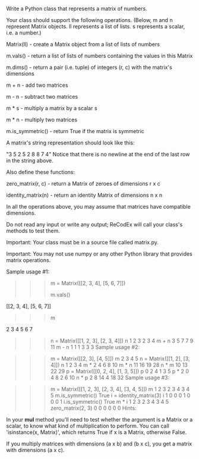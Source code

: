 Write a Python class that represents a matrix of numbers.

Your class should support the following operations. (Below, m and n represent Matrix objects. ll represents a list of lists. s represents a scalar, i.e. a number.)

Matrix(ll) - create a Matrix object from a list of lists of numbers

m.vals() - return a list of lists of numbers containing the values in this Matrix

m.dims() - return a pair (i.e. tuple) of integers (r, c) with the matrix's dimensions

m + n - add two matrices

m - n - subtract two matrices

m * s - multiply a matrix by a scalar s

m * n - multiply two matrices

m.is_symmetric() - return True if the matrix is symmetric

A matrix's string representation should look like this:

"3 5 2
5 2 8
8 7 4"
Notice that there is no newline at the end of the last row in the string above.

Also define these functions:

zero_matrix(r, c) - return a Matrix of zeroes of dimensions r x c

identity_matrix(n) - return an identity Matrix of dimensions n x n

In all the operations above, you may assume that matrices have compatible dimensions.

Do not read any input or write any output; ReCodEx will call your class's methods to test them.

Important: Your class must be in a source file called matrix.py.

Important: You may not use numpy or any other Python library that provides matrix operations.

Sample usage #1:

>>> m = Matrix([[2, 3, 4], [5, 6, 7]])
>>> 
>>> m.vals()
>>> 
[[2, 3, 4], [5, 6, 7]]

>>> m
>>> 
2 3 4
5 6 7
>>> n = Matrix([[1, 2, 3], [2, 3, 4]])
>>> n
1 2 3
2 3 4
>>> m + n
3 5 7
7 9 11
>>> m - n
1 1 1
3 3 3
Sample usage #2:

>>> m = Matrix([[2, 3], [4, 5]])
>>> m
2 3
4 5
>>> n = Matrix([[1, 2], [3, 4]])
>>> n
1 2
3 4
>>> m * 2
4 6
8 10
>>> m * n
11 16
19 28
>>> n * m
10 13
22 29
>>> p = Matrix([[0, 2, 4], [1, 3, 5]])
>>> p
0 2 4
1 3 5
>>> p * 2
0 4 8
2 6 10
>>> n * p
2 8 14
4 18 32
Sample usage #3:

>>> m = Matrix([[1, 2, 3], [2, 3, 4], [3, 4, 5]])
>>> m
1 2 3
2 3 4
3 4 5
>>> m.is_symmetric()
True
>>> i = identity_matrix(3)
>>> i
1 0 0
0 1 0
0 0 1
>>> i.is_symmetric()
True
>>> m * i
1 2 3
2 3 4
3 4 5
>>> zero_matrix(2, 3)
0 0 0
0 0 0
Hints:

In your __mul__ method you'll need to test whether the argument is a Matrix or a scalar, to know what kind of multiplication to perform. You can call 'isinstance(x, Matrix)', which returns True if x is a Matrix, otherwise False.

If you multiply matrices with dimensions (a x b) and (b x c), you get a matrix with dimensions (a x c).
